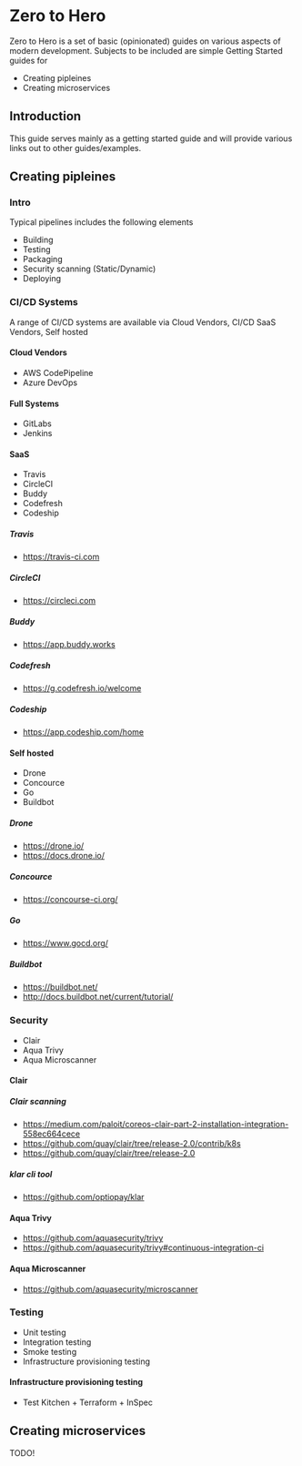 # Zero to Hero
Zero to Hero is a set of basic (opinionated) guides on various aspects of modern development. Subjects to be included are simple Getting Started guides for
* Creating pipleines
* Creating microservices

## Introduction
This guide serves mainly as a getting started guide and will provide various links out to other guides/examples.

## Creating pipleines

### Intro
Typical pipelines includes the following elements
* Building
* Testing
* Packaging
* Security scanning (Static/Dynamic)
* Deploying

### CI/CD Systems
A range of CI/CD systems are available via Cloud Vendors, CI/CD SaaS Vendors, Self hosted

#### Cloud Vendors
* AWS CodePipeline
* Azure DevOps

#### Full Systems
* GitLabs
* Jenkins

#### SaaS
* Travis
* CircleCI
* Buddy
* Codefresh
* Codeship

##### Travis
* https://travis-ci.com

##### CircleCI
* https://circleci.com

##### Buddy
* https://app.buddy.works

##### Codefresh
* https://g.codefresh.io/welcome

##### Codeship
* https://app.codeship.com/home

#### Self hosted
* Drone
* Concource
* Go
* Buildbot

##### Drone

* https://drone.io/
* https://docs.drone.io/

##### Concource

* https://concourse-ci.org/

##### Go

* https://www.gocd.org/

##### Buildbot

* https://buildbot.net/
* http://docs.buildbot.net/current/tutorial/

### Security
* Clair
* Aqua Trivy
* Aqua Microscanner

#### Clair

##### Clair scanning

* https://medium.com/paloit/coreos-clair-part-2-installation-integration-558ec664cece
* https://github.com/quay/clair/tree/release-2.0/contrib/k8s
* https://github.com/quay/clair/tree/release-2.0

##### klar cli tool
* https://github.com/optiopay/klar


#### Aqua Trivy
* https://github.com/aquasecurity/trivy
* https://github.com/aquasecurity/trivy#continuous-integration-ci

#### Aqua Microscanner
* https://github.com/aquasecurity/microscanner

### Testing
* Unit testing
* Integration testing
* Smoke testing
* Infrastructure provisioning testing

#### Infrastructure provisioning testing
* Test Kitchen + Terraform + InSpec

## Creating microservices
TODO!

